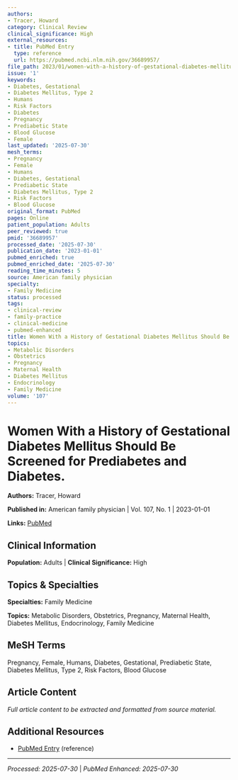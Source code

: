 ```yaml
---
authors:
- Tracer, Howard
category: Clinical Review
clinical_significance: High
external_resources:
- title: PubMed Entry
  type: reference
  url: https://pubmed.ncbi.nlm.nih.gov/36689957/
file_path: 2023/01/women-with-a-history-of-gestational-diabetes-mellitus-should.md
issue: '1'
keywords:
- Diabetes, Gestational
- Diabetes Mellitus, Type 2
- Humans
- Risk Factors
- Diabetes
- Pregnancy
- Prediabetic State
- Blood Glucose
- Female
last_updated: '2025-07-30'
mesh_terms:
- Pregnancy
- Female
- Humans
- Diabetes, Gestational
- Prediabetic State
- Diabetes Mellitus, Type 2
- Risk Factors
- Blood Glucose
original_format: PubMed
pages: Online
patient_population: Adults
peer_reviewed: true
pmid: '36689957'
processed_date: '2025-07-30'
publication_date: '2023-01-01'
pubmed_enriched: true
pubmed_enriched_date: '2025-07-30'
reading_time_minutes: 5
source: American family physician
specialty:
- Family Medicine
status: processed
tags:
- clinical-review
- family-practice
- clinical-medicine
- pubmed-enhanced
title: Women With a History of Gestational Diabetes Mellitus Should Be Screened for Prediabetes and Diabetes.
topics:
- Metabolic Disorders
- Obstetrics
- Pregnancy
- Maternal Health
- Diabetes Mellitus
- Endocrinology
- Family Medicine
volume: '107'
---
```


# Women With a History of Gestational Diabetes Mellitus Should Be Screened for Prediabetes and Diabetes.

**Authors:** Tracer, Howard

**Published in:** American family physician | Vol. 107, No. 1 | 2023-01-01

**Links:** [PubMed](https://pubmed.ncbi.nlm.nih.gov/36689957/)

## Clinical Information

**Population:** Adults | **Clinical Significance:** High

## Topics & Specialties

**Specialties:** Family Medicine

**Topics:** Metabolic Disorders, Obstetrics, Pregnancy, Maternal Health, Diabetes Mellitus, Endocrinology, Family Medicine

## MeSH Terms

Pregnancy, Female, Humans, Diabetes, Gestational, Prediabetic State, Diabetes Mellitus, Type 2, Risk Factors, Blood Glucose

## Article Content

*Full article content to be extracted and formatted from source material.*

## Additional Resources

- [PubMed Entry](https://pubmed.ncbi.nlm.nih.gov/36689957/) (reference)

---

*Processed: 2025-07-30* | *PubMed Enhanced: 2025-07-30*
